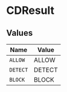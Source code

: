 # CDResult


## Values

| Name     | Value    |
| -------- | -------- |
| `ALLOW`  | ALLOW    |
| `DETECT` | DETECT   |
| `BLOCK`  | BLOCK    |